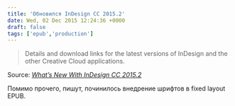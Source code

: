 ```yaml
---
title: 'Обновился InDesign CC 2015.2'
date: Wed, 02 Dec 2015 12:24:36 +0000
draft: false
tags: ['epub','production']
---
```


> Details and download links for the latest versions of InDesign and the other Creative Cloud applications.

Source: _[What’s New With InDesign CC 2015.2](http://indesignsecrets.com/indesign-cc-2015-2.php)_

Помимо прочего, пишут, починилось внедрение шрифтов в fixed layout EPUB.
